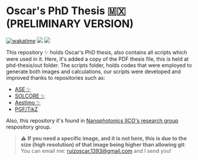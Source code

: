 # Oscar's PhD Thesis :mexico:  (PRELIMINARY VERSION)
<a href="https://wakatime.com/badge/user/2502acb2-1684-4597-a422-d30dfa6a2f67/project/f72be288-905f-4146-8c86-b44cbc3784ef"><img src="https://wakatime.com/badge/user/2502acb2-1684-4597-a422-d30dfa6a2f67/project/f72be288-905f-4146-8c86-b44cbc3784ef.svg?style=for-the-badge" alt="wakatime"></a>
<img src="https://img.shields.io/github/v/tag/ruco13/phd-project?color=green&label=Thesis%20version&logo=github&style=for-the-badge">
<img src="https://img.shields.io/twitter/follow/ruco0713?color=blue&logo=twitter&style=for-the-badge">


This repository ✨ holds Oscar's PhD thesis, also contains all scripts which were used in it. Here, it's added a copy of the PDF thesis file, this is held at phd-thesis/out folder. The scripts folder, holds codes that were employed to generate both images and calculations, our scripts were developed and improved thanks to repositories such as:
* [ASE ✨](https://gitlab.com/ase/ase.git) 
* [SOLCORE ✨](https://github.com/qpv-research-group/solcore5.git)
* [Aestimo ✨](https://github.com/aestimosolver/aestimo.git) 
* [PGF/TikZ](https://github.com/pgf-tikz/pgf.git)

Also, this repository it's found in [Nanophotonics IICO's research group](https://github.com/NanophotonIICOs) respository group.

> :warning: **If you need a specific image, and it is not here, this is due to the size (high resolution) of that image being higher than allowing git**: You can email me: ruizoscar.1393@gmail.com and I send you!